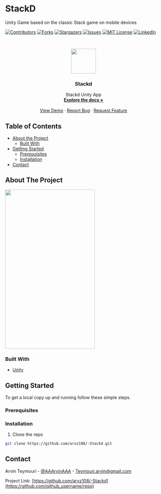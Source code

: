 # StackD
Unity Game based on the classic Stack game on mobile devices
<!--
*** Thanks for checking out this README Template. If you have a suggestion that would
*** make this better, please fork the repo and create a pull request or simply open
*** an issue with the tag "enhancement".
*** Thanks again! Now go create something AMAZING! :D
***
***
***
*** To avoid retyping too much info. Do a search and replace for the following:
*** github_username, repo, twitter_handle, email
-->





<!-- PROJECT SHIELDS -->
<!--
*** I'm using markdown "reference style" links for readability.
*** Reference links are enclosed in brackets [ ] instead of parentheses ( ).
*** See the bottom of this document for the declaration of the reference variables
*** for contributors-url, forks-url, etc. This is an optional, concise syntax you may use.
*** https://www.markdownguide.org/basic-syntax/#reference-style-links
-->
[![Contributors][contributors-shield]][contributors-url]
[![Forks][forks-shield]][forks-url]
[![Stargazers][stars-shield]][stars-url]
[![Issues][issues-shield]][issues-url]
[![MIT License][license-shield]][license-url]
[![LinkedIn][linkedin-shield]][linkedin-url]



<!-- PROJECT LOGO -->
<br />
<p align="center">
  <a href="https://github.com/github_username/repo">
    <img src="images/ic_launcher-web.png" alt="" width="80" height="80">
  </a>

  <h3 align="center">Stackd</h3>

  <p align="center">
   Stackd Unity App
    <br />
    <a href="https://github.com/arvz108/-Stackd/"><strong>Explore the docs »</strong></a>
    <br />
    <br />
    <a href="https://github.com/arvz108/-Stackd/">View Demo</a>
    ·
    <a href="https://github.com/arvz108/-Stackd/issues">Report Bug</a>
    ·
    <a href="https://github.com/arvz108/-Stackd/issues">Request Feature</a>
  </p>
</p>



<!-- TABLE OF CONTENTS -->
## Table of Contents

* [About the Project](#about-the-project)
  * [Built With](#built-with)
* [Getting Started](#getting-started)
  * [Prerequisites](#prerequisites)
  * [Installation](#installation)
* [Contact](#contact)




<!-- ABOUT THE PROJECT -->
## About The Project

<p align="left">
  <a href="https://github.com/github_username/repo">
    <img src="images/Screenshot_20200621-111325.jpg" alt="" width="288" height="512">
  </a>
<p/a>


### Built With

* [Unity](https://unity.com/)


<!-- GETTING STARTED -->
## Getting Started

To get a local copy up and running follow these simple steps.

### Prerequisites




### Installation
 
1. Clone the repo
```sh
git clone https://github.com/arvz108/-Stackd.git
```





<!-- CONTACT -->
## Contact

Arvin Teymouri - [@AAArvinAAA](https://twitter.com/@AAArvinAAA) - Teymouri.arvin@gmail.com

Project Link: [https://github.com/arvz108/-Stackd](https://github.com/github_username/repo)





<!-- MARKDOWN LINKS & IMAGES -->
<!-- https://www.markdownguide.org/basic-syntax/#reference-style-links -->
[contributors-shield]: https://img.shields.io/github/contributors/othneildrew/Best-README-Template.svg?style=flat-square
[contributors-url]: https://github.com/othneildrew/Best-README-Template/graphs/contributors
[forks-shield]: https://img.shields.io/github/forks/othneildrew/Best-README-Template.svg?style=flat-square
[forks-url]: https://github.com/othneildrew/Best-README-Template/network/members
[stars-shield]: https://img.shields.io/github/stars/othneildrew/Best-README-Template.svg?style=flat-square
[stars-url]: https://github.com/othneildrew/Best-README-Template/stargazers
[issues-shield]: https://img.shields.io/github/issues/othneildrew/Best-README-Template.svg?style=flat-square
[issues-url]: https://github.com/othneildrew/Best-README-Template/issues
[license-shield]: https://img.shields.io/github/license/othneildrew/Best-README-Template.svg?style=flat-square
[license-url]: https://github.com/othneildrew/Best-README-Template/blob/master/LICENSE.txt
[linkedin-shield]: https://img.shields.io/badge/-LinkedIn-black.svg?style=flat-square&logo=linkedin&colorB=555
[linkedin-url]: https://linkedin.com/in/othneildrew
[product-screenshot]: images/screenshot.png
